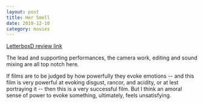 ```yaml
---
layout: post
title: Her Smell
date: 2019-12-10
category: movies
---
```

 
[LetterboxD review link](https://letterboxd.com/samarthbhaskar/film/her-smell/)

The lead and supporting performances, the camera work, editing and sound mixing are all top notch here.

If films are to be judged by how powerfully they evoke emotions -- and this film is very powerful at evoking disgust, rancor, and acidity, or at lest portraying it -- then this is a very successful film. But I think an amoral sense of power to evoke something, ultimately, feels unsatisfying. 
